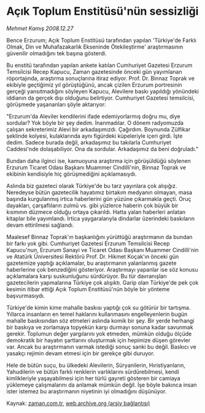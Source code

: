 # Açık Toplum Enstitüsü'nün sessizliği

*Mehmet Kamış 2008.12.27*

<tr><td class="metin" colspan="2" style="padding-top: 20px; padding-left: 5px; padding-right: 10px;">Bence Erzurum; Açık Toplum Enstitüsü tarafından yapılan 'Türkiye'de Farklı Olmak, Din ve Muhafazakarlık Ekseninde Ötekileştirme' araştırmasının güvenilir olmadığını tek başına gösterdi.</td></tr><tr><td class="metin" colspan="2" style="padding-top: 20px; padding-left: 5px; padding-right: 10px;"><p> Bu enstitü tarafından yapılan ankete katılan Cumhuriyet Gazetesi Erzurum Temsilcisi Recep Kapucu, Zaman gazetesinde önceki gün yayımlanan röportajında, araştırma sonuçlarına itiraz ediyor. Prof. Dr. Binnaz Toprak ve ekibiyle geçtiğimiz yıl görüştüğünü, ancak çizilen Erzurum portresinin gerçeği yansıtmadığını söyleyen Kapucu, Alevilere baskı yapıldığı yönündeki iddianın da gerçek dışı olduğunu belirtiyor. Cumhuriyet Gazetesi temsilcisi, görüşmede yaşananları şöyle aktarıyor: 
<p>"Erzurum'da Aleviler kendilerini ifade edemiyorlarmış doğru mu, diye sordular? Yok böyle bir şey dedim. İnanmadılar. O dönem radyomuzda çalışan sekreterimiz Alevi bir arkadaşımızdı. Çağırdım. Boynunda Zülfikar şeklinde kolyesi, kulaklarında aynı figürdeki küpeleriyle içeri girdi. İşte dedim. Sadece burada değil, arkadaşımız bu takılarla Cumhuriyet Caddesi'nde dolaşabiliyor. Ona da sordular. Arkadaşımız da beni doğruladı."
<p>Bundan daha ilginci ise, kamuoyuna araştırma için görüşüldüğü söylenen Erzurum Ticaret Odası Başkanı Muammer Cindilli'nin, Binnaz Toprak ve ekibinin kendisiyle hiç görüşmediğini açıklamasıydı. 
<p>Aslında biz gazeteci olarak Türkiye'de bu tarz yayınlara çok alışığız. Neredeyse bütün gazetecilik hayatımız birtakım medyanın olmayan, masa başında kurgulanmış irtica haberlerini gün yüzüne çıkarmakla geçti. Oruç dayakları, çarşaflıların zulmü vs. gibi yüzlerce haberin çok büyük bir kısmının düzmece olduğu ortaya çıkarıldı. Hatta yalan haberleri anlatan kitaplar bile yayımlandı. İrtica yaygaralarıyla dindarlar üzerindeki baskıların devam ettirilmesi sağlandı. 
<p>Maalesef Binnaz Toprak'ın başkanlığını yürüttüğü araştırmanın da bundan bir farkı yok gibi. Cumhuriyet Gazetesi Erzurum Temsilcisi Recep Kapucu'nun, Erzurum Sanayi ve Ticaret Odası Başkanı Muammer Cindilli'nin ve Atatürk Üniversitesi Rektörü Prof. Dr. Hikmet Koçak'ın önceki gün gazetemize yaptığı açıklamalar, bu araştırmanın yalanlanmış gazete haberlerine çok benzediğini gösteriyor. Araştırmayı yapanlar ise söz konusu açıklamalara karşı suskunluğunu sürdürüyor. Bu tür davranışları gazetecilerin yapmalarına Türkiye çok alışıktı. Garip olan Türkiye'de pek çok kesimin itibar ettiği Açık Toplum Enstitüsü'nün böyle bir yönteme başvurmasıydı. 
<p>Türkiye'de kimin kime mahalle baskısı yaptığı çok su götürür bir tartışma. Yıllarca insanların en temel haklarını kullanmasını engelleyenlerin bugün mahalle baskısından söz etmeleri aslında komik bir şey. Bir yerde herhangi bir baskıya ve zorlamaya topyekün karşı durmayı sonuna kadar savunmak gerekir. Toplumun değer yargılarını yok etmeden, mümkün olduğu ölçüde demokratik bir hayatın şartlarını oluşturmak için hepimize düşen görevler var. Ancak bu araştırmanın varmak istediği sonuç sanki bu değil. Baskıcı ve yasakçı rejimin devam etmesi için bir gerekçe gibi duruyor. 
<p>Hele de bütün suçu, bu ülkedeki Alevilerin, Süryanilerin, Hıristiyanların, Yahudilerin ve bütün farklı renklerin varlıklarını sürdürebilmesi, kendi kimlikleriyle yaşayabilmesi için her türlü gayreti gösteren bir camiaya yüklemeye çalışmalarını da anlamak mümkün değil. İşe böyle bakınca insan ister istemez bu araştırmanın niyetinin iyi olmadığını düşünüyor.<br/></p></p></p></p></p></p></p></td></tr>

Kaynak: [zaman.com.tr](http://zaman.com.tr/yazar.do?yazino=778073), [web.archive.org (arşiv bağlantısı)](http://web.archive.org/web/20081227213249/http://zaman.com.tr:80/yazar.do?yazino=778073)
